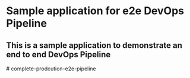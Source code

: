 # Sample application for e2e DevOps Pipeline
## This is a sample application to demonstrate an end to end DevOps Pipeline


#   c o m p l e t e - p r o d c u t i o n - e 2 e - p i p e l i n e  
 